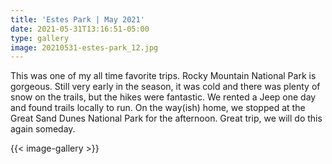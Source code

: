 ```yaml
---
title: 'Estes Park | May 2021'
date: 2021-05-31T13:16:51-05:00
type: gallery
image: 20210531-estes-park_12.jpg
---
```


This was one of my all time favorite trips. Rocky Mountain National Park is gorgeous. Still very early in the season, it was cold and there was plenty of snow on the trails, but the hikes were fantastic. We rented a Jeep one day and found trails locally to run. On the way(ish) home, we stopped at the Great Sand Dunes National Park for the afternoon. Great trip, we will do this again someday.

{{< image-gallery >}}